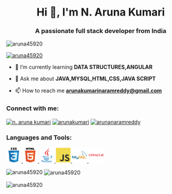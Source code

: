 <h1 align="center">Hi 👋, I'm N. Aruna Kumari</h1>
<h3 align="center">A passionate full stack developer from India</h3>

<p align="left"> <img src="https://komarev.com/ghpvc/?username=aruna45920&label=Profile%20views&color=0e75b6&style=flat" alt="aruna45920" /> </p>

<p align="left"> <a href="https://github.com/ryo-ma/github-profile-trophy"><img src="https://github-profile-trophy.vercel.app/?username=aruna45920" alt="aruna45920" /></a> </p>

- 🌱 I’m currently learning **DATA STRUCTURES,ANGULAR**

- 💬 Ask me about **JAVA,MYSQL,HTML,CSS,JAVA SCRIPT**

- 📫 How to reach me **arunakumarinaramreddy@gmail.com**

<h3 align="left">Connect with me:</h3>
<p align="left">
<a href="https://linkedin.com/in/n. aruna kumari" target="blank"><img align="center" src="https://raw.githubusercontent.com/rahuldkjain/github-profile-readme-generator/master/src/images/icons/Social/linked-in-alt.svg" alt="n. aruna kumari" height="30" width="40" /></a>
<a href="https://www.codechef.com/users/arunakumari" target="blank"><img align="center" src="https://cdn.jsdelivr.net/npm/simple-icons@3.1.0/icons/codechef.svg" alt="arunakumari" height="30" width="40" /></a>
<a href="https://www.hackerrank.com/arunanaramreddy" target="blank"><img align="center" src="https://raw.githubusercontent.com/rahuldkjain/github-profile-readme-generator/master/src/images/icons/Social/hackerrank.svg" alt="arunanaramreddy" height="30" width="40" /></a>
</p>

<h3 align="left">Languages and Tools:</h3>
<p align="left"> <a href="https://www.w3schools.com/css/" target="_blank" rel="noreferrer"> <img src="https://raw.githubusercontent.com/devicons/devicon/master/icons/css3/css3-original-wordmark.svg" alt="css3" width="40" height="40"/> </a> <a href="https://www.w3.org/html/" target="_blank" rel="noreferrer"> <img src="https://raw.githubusercontent.com/devicons/devicon/master/icons/html5/html5-original-wordmark.svg" alt="html5" width="40" height="40"/> </a> <a href="https://www.java.com" target="_blank" rel="noreferrer"> <img src="https://raw.githubusercontent.com/devicons/devicon/master/icons/java/java-original.svg" alt="java" width="40" height="40"/> </a> <a href="https://developer.mozilla.org/en-US/docs/Web/JavaScript" target="_blank" rel="noreferrer"> <img src="https://raw.githubusercontent.com/devicons/devicon/master/icons/javascript/javascript-original.svg" alt="javascript" width="40" height="40"/> </a> <a href="https://www.mysql.com/" target="_blank" rel="noreferrer"> <img src="https://raw.githubusercontent.com/devicons/devicon/master/icons/mysql/mysql-original-wordmark.svg" alt="mysql" width="40" height="40"/> </a> <a href="https://www.oracle.com/" target="_blank" rel="noreferrer"> <img src="https://raw.githubusercontent.com/devicons/devicon/master/icons/oracle/oracle-original.svg" alt="oracle" width="40" height="40"/> </a> </p>

<p><img align="left" src="https://github-readme-stats.vercel.app/api/top-langs?username=aruna45920&show_icons=true&locale=en&layout=compact" alt="aruna45920" /></p>

<p>&nbsp;<img align="center" src="https://github-readme-stats.vercel.app/api?username=aruna45920&show_icons=true&locale=en" alt="aruna45920" /></p>

<p><img align="center" src="https://github-readme-streak-stats.herokuapp.com/?user=aruna45920&" alt="aruna45920" /></p>
